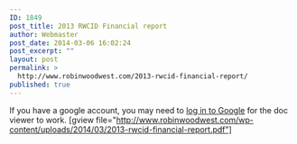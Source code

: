 ```yaml
---
ID: 1849
post_title: 2013 RWCID Financial report
author: Webmaster
post_date: 2014-03-06 16:02:24
post_excerpt: ""
layout: post
permalink: >
  http://www.robinwoodwest.com/2013-rwcid-financial-report/
published: true
---
```

If you have a google account, you may need to <a href="https://accounts.google.com/Login" title="Google Login" target="_blank">log in to Google</a> for the doc viewer to work.
[gview file="http://www.robinwoodwest.com/wp-content/uploads/2014/03/2013-rwcid-financial-report.pdf"]